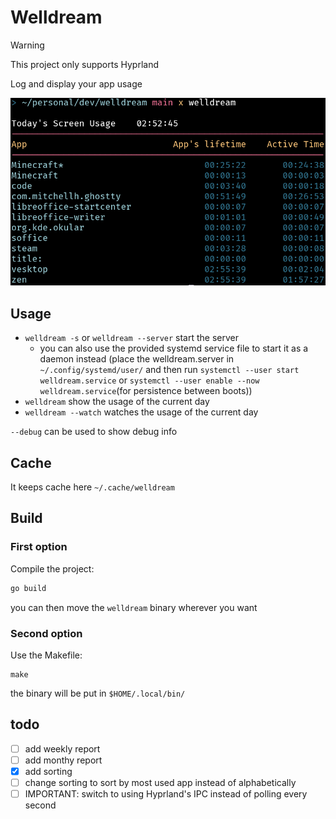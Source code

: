 # Welldream

> [!WARNING]
> This project only supports Hyprland

Log and display your app usage

![Example usage](imgs/example_usage.png)

## Usage
- `welldream -s` or `welldream --server` start the server
  - you can also use the provided systemd service file to start it as a daemon instead
    (place the welldream.server in `~/.config/systemd/user/`
    and then run `systemctl --user start welldream.service`
    or `systemctl --user enable --now welldream.service`(for persistence between boots))
- `welldream` show the usage of the current day
- `welldream --watch` watches the usage of the current day

`--debug` can be used to show debug info

## Cache
It keeps cache here `~/.cache/welldream`

## Build
### First option
Compile the project:
```bash
go build
```
you can then move the `welldream` binary wherever you want

### Second option
Use the Makefile:
```
make
```
the binary will be put in `$HOME/.local/bin/`



## todo
 - [ ] add weekly report
 - [ ] add monthy report
 - [x] add sorting
 - [ ] change sorting to sort by most used app instead of alphabetically
 - [ ] IMPORTANT: switch to using Hyprland's IPC instead of polling every second
